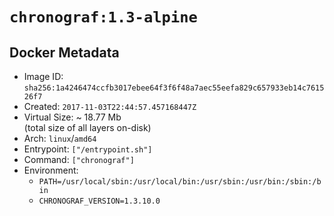 # `chronograf:1.3-alpine`

## Docker Metadata

- Image ID: `sha256:1a4246474ccfb3017ebee64f3f6f48a7aec55eefa829c657933eb14c761526f7`
- Created: `2017-11-03T22:44:57.457168447Z`
- Virtual Size: ~ 18.77 Mb  
  (total size of all layers on-disk)
- Arch: `linux`/`amd64`
- Entrypoint: `["/entrypoint.sh"]`
- Command: `["chronograf"]`
- Environment:
  - `PATH=/usr/local/sbin:/usr/local/bin:/usr/sbin:/usr/bin:/sbin:/bin`
  - `CHRONOGRAF_VERSION=1.3.10.0`
